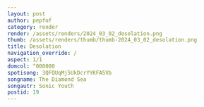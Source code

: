 ```yaml
---
layout: post
author: pepfof
category: render
render: /assets/renders/2024_03_02_desolation.png
thumb: /assets/renders/thumb/thumb-2024_03_02_desolation.png
title: Desolation
navigation_override: /
aspect: 1/1
domcol: ^000000
spotisong: 3QFQUqMj5UkDcrYYKFA5Vb
songname: The Diamond Sea
songautr: Sonic Youth
postid: 19
---
```


<!--USER BEGIN 1-->

<!--USER END 1-->

<!--more-->
<!--USER BEGIN 2-->

<!--USER END 2-->

